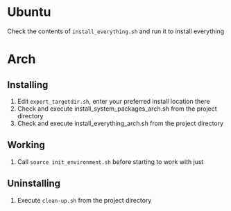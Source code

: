 # Ubuntu

Check the contents of `install_everything.sh` and run it to install everything


# Arch

## Installing
1. Edit `export_targetdir.sh`, enter your preferred install location there
2. Check and execute install_system_packages_arch.sh from the project directory
3. Check and execute install_everything_arch.sh from the project directory

## Working
1. Call `source init_environment.sh` before starting to work with just

## Uninstalling
1. Execute `clean-up.sh` from the project directory
